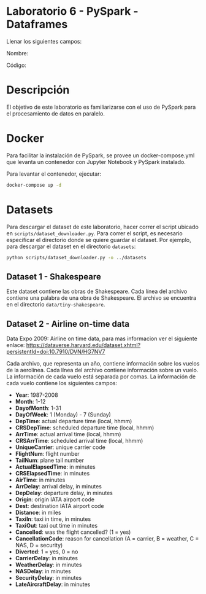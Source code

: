 # Laboratorio 6 - PySpark - Dataframes

Llenar los siguientes campos:

Nombre:

Código:

# Descripción

El objetivo de este laboratorio es familiarizarse con el uso de PySpark para el procesamiento de datos en paralelo.

# Docker

Para facilitar la instalación de PySpark, se provee un docker-compose.yml que levanta un contenedor con Jupyter Notebook y PySpark instalado.

Para levantar el contenedor, ejecutar:

```bash
docker-compose up -d
```


# Datasets

Para descargar el dataset de este laboratorio, hacer correr el script ubicado en `scripts/dataset_downloader.py`.
Para correr el script, es necesario especificar el directorio donde se quiere guardar el dataset. Por ejemplo, para descargar el dataset en el directorio `datasets`:

```bash
python scripts/dataset_downloader.py -o ../datasets
```


## Dataset 1 - Shakespeare
Este dataset contiene las obras de Shakespeare. Cada línea del archivo contiene una palabra de una obra de Shakespeare. El archivo se encuentra en el directorio `data/tiny-shakespeare`.

## Dataset 2 - Airline on-time data
Data Expo 2009: Airline on time data, para mas informacion ver el siguiente enlace:
https://dataverse.harvard.edu/dataset.xhtml?persistentId=doi:10.7910/DVN/HG7NV7

Cada archivo, que representa un año, contiene información sobre los vuelos de la aerolínea. Cada línea del archivo contiene información sobre un vuelo. La información de cada vuelo está separada por comas. La información de cada vuelo contiene los siguientes campos:

* **Year**: 1987-2008
* **Month**: 1-12
* **DayofMonth**: 1-31
* **DayOfWeek**: 1 (Monday) - 7 (Sunday)
* **DepTime**: actual departure time (local, hhmm)
* **CRSDepTime**: scheduled departure time (local, hhmm)
* **ArrTime**: actual arrival time (local, hhmm)
* **CRSArrTime**: scheduled arrival time (local, hhmm)
* **UniqueCarrier**: unique carrier code
* **FlightNum**: flight number
* **TailNum**: plane tail number
* **ActualElapsedTime**: in minutes
* **CRSElapsedTime**: in minutes
* **AirTime**: in minutes
* **ArrDelay**: arrival delay, in minutes
* **DepDelay**: departure delay, in minutes
* **Origin**: origin IATA airport code
* **Dest**: destination IATA airport code
* **Distance**: in miles
* **TaxiIn**: taxi in time, in minutes
* **TaxiOut**: taxi out time in minutes
* **Cancelled**: was the flight cancelled? (1 = yes)
* **CancellationCode**: reason for cancellation (A = carrier, B = weather, C = NAS, D = security)
* **Diverted**: 1 = yes, 0 = no
* **CarrierDelay**: in minutes
* **WeatherDelay**: in minutes
* **NASDelay**: in minutes
* **SecurityDelay**: in minutes
* **LateAircraftDelay**: in minutes